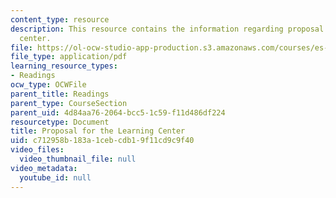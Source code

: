 ```yaml
---
content_type: resource
description: This resource contains the information regarding proposal for the learning
  center.
file: https://ol-ocw-studio-app-production.s3.amazonaws.com/courses/es-291-learning-seminar-experiments-in-education-spring-2003/c712958b183a1cebcdb19f11cd9c9f40_MITES_291S03_gumption.pdf
file_type: application/pdf
learning_resource_types:
- Readings
ocw_type: OCWFile
parent_title: Readings
parent_type: CourseSection
parent_uid: 4d84aa76-2064-bcc5-1c59-f11d486df224
resourcetype: Document
title: Proposal for the Learning Center
uid: c712958b-183a-1ceb-cdb1-9f11cd9c9f40
video_files:
  video_thumbnail_file: null
video_metadata:
  youtube_id: null
---
```

